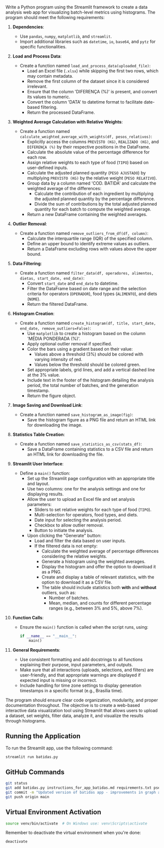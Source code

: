 Write a Python program using the Streamlit framework to create a data analysis web app for visualizing batch-level metrics using histograms. The program should meet the following requirements:

1. **Dependencies**:
   - Use `pandas`, `numpy`, `matplotlib`, and `streamlit`.
   - Import additional libraries such as `datetime`, `io`, `base64`, and `pytz` for specific functionalities.

2. **Load and Process Data**:
   - Create a function named `load_and_process_data(uploaded_file)`:
     - Load an Excel file (`.xlsx`) while skipping the first two rows, which may contain metadata.
     - Remove the first column of the dataset since it is considered irrelevant.
     - Ensure that the column 'DIFERENÇA (%)' is present, and convert its values to numeric.
     - Convert the column 'DATA' to datetime format to facilitate date-based filtering.
     - Return the processed DataFrame.

3. **Weighted Average Calculation with Relative Weights**:
   - Create a function named `calculate_weighted_average_with_weights(df, pesos_relativos)`:
     - Explicitly access the columns `PREVISTO (KG)`, `REALIZADO (KG)`, and `DIFERENÇA (%)` by their respective positions in the DataFrame.
     - Calculate the absolute value of the percentage difference for each row.
     - Assign relative weights to each type of food (`TIPO`) based on user-defined inputs.
     - Calculate the adjusted planned quantity (`PESO AJUSTADO`) by multiplying `PREVISTO (KG)` by the relative weight (`PESO RELATIVO`).
     - Group data by a column named 'COD. BATIDA' and calculate the weighted average of the differences:
       - Calculate the contribution of each ingredient by multiplying the adjusted planned quantity by the percentage difference.
       - Divide the sum of contributions by the total adjusted planned quantity for each batch to compute the weighted average.
     - Return a new DataFrame containing the weighted averages.

4. **Outlier Removal**:
   - Create a function named `remove_outliers_from_df(df, column)`:
     - Calculate the interquartile range (IQR) of the specified column.
     - Define an upper bound to identify extreme values as outliers.
     - Return a DataFrame excluding rows with values above the upper bound.

5. **Data Filtering**:
   - Create a function named `filter_data(df, operadores, alimentos, dietas, start_date, end_date)`:
     - Convert `start_date` and `end_date` to datetime.
     - Filter the DataFrame based on date range and the selection criteria for operators (`OPERADOR`), food types (`ALIMENTO`), and diets (`NOME`).
     - Return the filtered DataFrame.

6. **Histogram Creation**:
   - Create a function named `create_histogram(df, title, start_date, end_date, remove_outliers=False)`:
     - Use `matplotlib` to create a histogram based on the column 'MÉDIA PONDERADA (%)'.
     - Apply optional outlier removal if specified.
     - Color the bars using a gradient based on their value:
       - Values above a threshold (3%) should be colored with varying intensity of red.
       - Values below the threshold should be colored green.
     - Set appropriate labels, grid lines, and add a vertical dashed line at the 3% value.
     - Include text in the footer of the histogram detailing the analysis period, the total number of batches, and the generation timestamp.
     - Return the figure object.

7. **Image Saving and Download Link**:
   - Create a function named `save_histogram_as_image(fig)`:
     - Save the histogram figure as a PNG file and return an HTML link for downloading the image.

8. **Statistics Table Creation**:
   - Create a function named `save_statistics_as_csv(stats_df)`:
     - Save a DataFrame containing statistics to a CSV file and return an HTML link for downloading the file.

9. **Streamlit User Interface**:
   - Define a `main()` function:
     - Set up the Streamlit page configuration with an appropriate title and layout.
     - Use two columns: one for the analysis settings and one for displaying results.
     - Allow the user to upload an Excel file and set analysis parameters:
       - Sliders to set relative weights for each type of food (`TIPO`).
       - Multi-selection for operators, food types, and diets.
       - Date input for selecting the analysis period.
       - Checkbox to allow outlier removal.
       - Button to initiate the analysis.
     - Upon clicking the "Generate" button:
       - Load and filter the data based on user inputs.
       - If the filtered data is not empty:
         - Calculate the weighted average of percentage differences considering the relative weights.
         - Generate a histogram using the weighted averages.
         - Display the histogram and offer the option to download it as a PNG.
         - Create and display a table of relevant statistics, with the option to download it as a CSV file.
         - The table should include statistics both **with** and **without** outliers, such as:
           - Number of batches.
           - Mean, median, and counts for different percentage ranges (e.g., between 3% and 5%, above 7%).

10. **Function Calls**:
    - Ensure the `main()` function is called when the script runs, using:
      ```python
      if __name__ == "__main__":
          main()
      ```

11. **General Requirements**:
    - Use consistent formatting and add docstrings to all functions explaining their purpose, input parameters, and outputs.
    - Make sure that all interactions (uploads, selections, and filters) are user-friendly, and that appropriate warnings are displayed if expected input is missing or incorrect.
    - Include handling for time zone settings to display generation timestamps in a specific format (e.g., Brasília time).

The program should ensure clear code organization, modularity, and proper documentation throughout. The objective is to create a web-based interactive data visualization tool using Streamlit that allows users to upload a dataset, set weights, filter data, analyze it, and visualize the results through histograms.

## Running the Application

To run the Streamlit app, use the following command:

```bash
streamlit run batidas.py
```

## GitHub Commands

```bash
git status
git add batidas.py instructions_for_app_batidas.md requirements.txt pseudocode.md
git commit -m "Updated version of batidas app - improvements in graph and statistics table"
git push origin main
```

## Virtual Environment Activation

```bash
source venv/bin/activate  # On Windows use: venv\Scripts\activate
```

Remember to deactivate the virtual environment when you're done:

```bash
deactivate
``` 